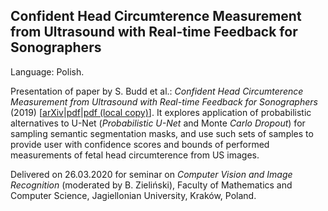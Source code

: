 ## Confident Head Circumterence Measurement from Ultrasound with Real-time Feedback for Sonographers

Language: Polish.

Presentation of paper by S. Budd et al.: *Confident Head Circumterence Measurement from Ultrasound with Real-time Feedback for Sonographers* (2019) [[arXiv](arxiv.org/abs/1908.02582)|[pdf](arxiv.org/pdf/1908.02582)|[pdf (local copy)](github.com/xann16/talks/blob/master/ml/hc-meas-conf/src/1908.02582v1.pdf)]. It explores application of probabilistic alternatives to U-Net (*Probabilistic U-Net* and Monte *Carlo Dropout*) for sampling semantic segmentation masks, and use such sets of samples to provide user with confidence scores and bounds of performed measurements of fetal head circumterence from US images.

Delivered on 26.03.2020 for seminar on *Computer Vision and Image Recognition* (moderated by B. Zieliński), Faculty of Mathematics and Computer Science, Jagiellonian University, Kraków, Poland.